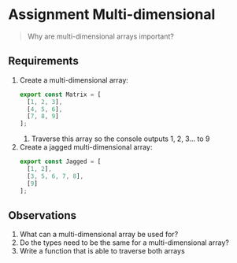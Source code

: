 #  Assignment Multi-dimensional

> Why are multi-dimensional arrays important? 
 
## Requirements
1. Create a multi-dimensional array:
    ```js
    export const Matrix = [
      [1, 2, 3],
      [4, 5, 6],
      [7, 8, 9]
    ];
    ```
    1. Traverse this array so the console outputs 1, 2, 3... to 9
2. Create a jagged multi-dimensional array:
    ```js
    export const Jagged = [
      [1, 2],
      [3, 5, 6, 7, 8],
      [9]
    ];
    ```

## Observations

1. What can a multi-dimensional array be used for?
2. Do the types need to be the same for a multi-dimensional array?
3. Write a function that is able to traverse both arrays
